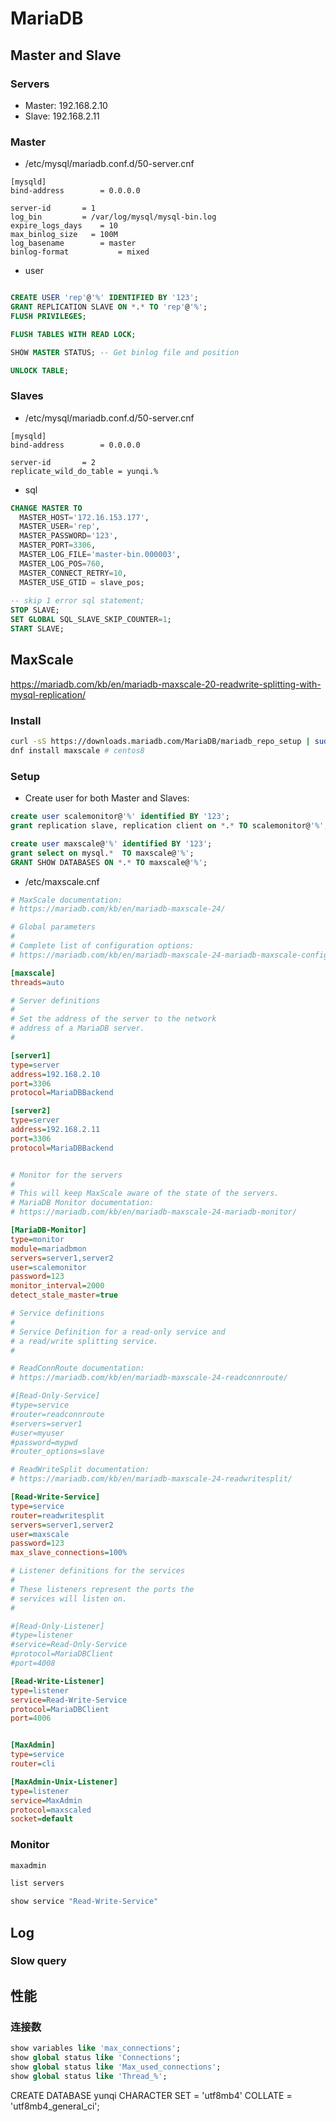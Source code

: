 # MariaDB

## Master and Slave

### Servers
* Master: 192.168.2.10
* Slave: 192.168.2.11

### Master

* /etc/mysql/mariadb.conf.d/50-server.cnf
```
[mysqld]
bind-address		= 0.0.0.0

server-id		= 1
log_bin			= /var/log/mysql/mysql-bin.log
expire_logs_days	= 10
max_binlog_size   = 100M
log_basename		= master
binlog-format           = mixed
```
* user

```sql

CREATE USER 'rep'@'%' IDENTIFIED BY '123';
GRANT REPLICATION SLAVE ON *.* TO 'rep'@'%';
FLUSH PRIVILEGES;

FLUSH TABLES WITH READ LOCK;

SHOW MASTER STATUS; -- Get binlog file and position

UNLOCK TABLE;

```

### Slaves

* /etc/mysql/mariadb.conf.d/50-server.cnf
```
[mysqld]
bind-address		= 0.0.0.0

server-id		= 2
replicate_wild_do_table = yunqi.%
```

* sql
```sql
CHANGE MASTER TO
  MASTER_HOST='172.16.153.177',
  MASTER_USER='rep',
  MASTER_PASSWORD='123',
  MASTER_PORT=3306,
  MASTER_LOG_FILE='master-bin.000003',
  MASTER_LOG_POS=760,
  MASTER_CONNECT_RETRY=10,
  MASTER_USE_GTID = slave_pos;
  
-- skip 1 error sql statement;
STOP SLAVE;
SET GLOBAL SQL_SLAVE_SKIP_COUNTER=1;
START SLAVE;  
```

## MaxScale
https://mariadb.com/kb/en/mariadb-maxscale-20-readwrite-splitting-with-mysql-replication/

### Install

```bash
curl -sS https://downloads.mariadb.com/MariaDB/mariadb_repo_setup | sudo bash
dnf install maxscale # centos8
```

### Setup

* Create user for both Master and Slaves:
```sql
create user scalemonitor@'%' identified BY '123';
grant replication slave, replication client on *.* TO scalemonitor@'%';

create user maxscale@'%' identified BY '123';
grant select on mysql.*  TO maxscale@'%';
GRANT SHOW DATABASES ON *.* TO maxscale@'%';
```
* /etc/maxscale.cnf
```ini
# MaxScale documentation:
# https://mariadb.com/kb/en/mariadb-maxscale-24/

# Global parameters
#
# Complete list of configuration options:
# https://mariadb.com/kb/en/mariadb-maxscale-24-mariadb-maxscale-configuration-guide/

[maxscale]
threads=auto

# Server definitions
#
# Set the address of the server to the network
# address of a MariaDB server.
#

[server1]
type=server
address=192.168.2.10
port=3306
protocol=MariaDBBackend

[server2]
type=server
address=192.168.2.11
port=3306
protocol=MariaDBBackend


# Monitor for the servers
#
# This will keep MaxScale aware of the state of the servers.
# MariaDB Monitor documentation:
# https://mariadb.com/kb/en/mariadb-maxscale-24-mariadb-monitor/

[MariaDB-Monitor]
type=monitor
module=mariadbmon
servers=server1,server2
user=scalemonitor
password=123
monitor_interval=2000
detect_stale_master=true

# Service definitions
#
# Service Definition for a read-only service and
# a read/write splitting service.
#

# ReadConnRoute documentation:
# https://mariadb.com/kb/en/mariadb-maxscale-24-readconnroute/

#[Read-Only-Service]
#type=service
#router=readconnroute
#servers=server1
#user=myuser
#password=mypwd
#router_options=slave

# ReadWriteSplit documentation:
# https://mariadb.com/kb/en/mariadb-maxscale-24-readwritesplit/

[Read-Write-Service]
type=service
router=readwritesplit
servers=server1,server2
user=maxscale
password=123
max_slave_connections=100%

# Listener definitions for the services
#
# These listeners represent the ports the
# services will listen on.
#

#[Read-Only-Listener]
#type=listener
#service=Read-Only-Service
#protocol=MariaDBClient
#port=4008

[Read-Write-Listener]
type=listener
service=Read-Write-Service
protocol=MariaDBClient
port=4006


[MaxAdmin]
type=service
router=cli

[MaxAdmin-Unix-Listener]
type=listener
service=MaxAdmin
protocol=maxscaled
socket=default

```

### Monitor

``` bash
maxadmin

list servers

show service "Read-Write-Service"
```

## Log

### Slow query

## 性能

### 连接数

```sql
show variables like 'max_connections';
show global status like 'Connections';
show global status like 'Max_used_connections';
show global status like 'Thread_%';
```

CREATE DATABASE yunqi 
  CHARACTER SET = 'utf8mb4'
  COLLATE = 'utf8mb4_general_ci';
